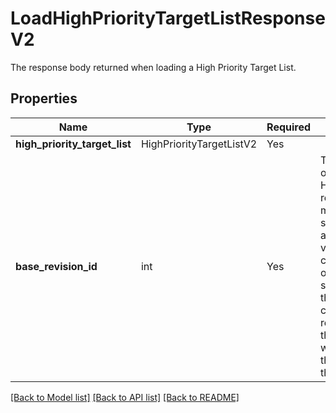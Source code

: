 # LoadHighPriorityTargetListResponseV2

The response body returned when loading a High Priority Target List.

## Properties
| Name | Type | Required | Description |
| ------------ | ------------- | ------------- | ------------- |
**high_priority_target_list** | HighPriorityTargetListV2 | Yes |  |
**base_revision_id** | int | Yes | The current version of the HighPriorityTargetList retrieved. Any modifying operations should be accompanied by this version to avoid concurrent operations made since this version. If there are any conflicting edits that result in changes to these operations when they're applied, that will be noted in the response.  |


[[Back to Model list]](../../../../README.md#models-v1-link) [[Back to API list]](../../../../README.md#apis-v1-link) [[Back to README]](../../../../README.md)
